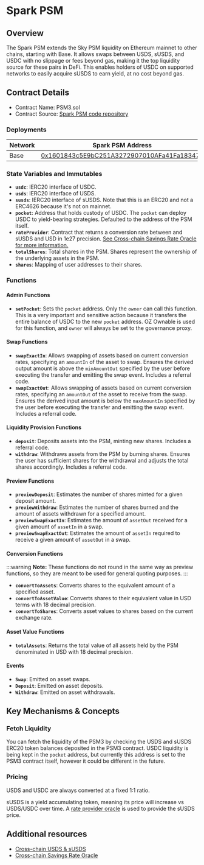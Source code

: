 # Spark PSM

## Overview

The Spark PSM extends the Sky PSM liquidity on Ethereum mainnet to other chains, starting with Base. It allows swaps between USDS, sUSDS, and USDC with no slippage or fees beyond gas, making it the top liquidity source for these pairs in DeFi. This enables holders of USDC on supported networks to easily acquire sUSDS to earn yield, at no cost beyond gas.

## Contract Details

* Contract Name: PSM3.sol
* Contract Source: [Spark PSM code repository](https://github.com/marsfoundation/spark-psm)

### Deployments

| Network  | Spark PSM Address                                                                                                     |
| -------- | --------------------------------------------------------------------------------------------------------------------- |
| Base | [0x1601843c5E9bC251A3272907010AFa41Fa18347E](https://basescan.org/address/0x1601843c5E9bC251A3272907010AFa41Fa18347E) |

### State Variables and Immutables

* **`usdc`**: IERC20 interface of USDC.
* **`usds`**: IERC20 interface of USDS.
* **`susds`**: IERC20 interface of sUSDS. Note that this is an ERC20 and not a ERC4626 because it's not on mainnet.
* **`pocket`**: Address that holds custody of USDC. The `pocket` can deploy USDC to yield-bearing strategies. Defaulted to the address of the PSM itself.
* **`rateProvider`**: Contract that returns a conversion rate between and sUSDS and USD in 1e27 precision. [See Cross-chain Savings Rate Oracle for more information.](/dev/savings/cross-chain-savings-rate-oracle)
* **`totalShares`**: Total shares in the PSM. Shares represent the ownership of the underlying assets in the PSM.
* **`shares`**: Mapping of user addresses to their shares.

### Functions

#### **Admin Functions**

* **`setPocket`**: Sets the `pocket` address. Only the `owner` can call this function. This is a very important and sensitive action because it transfers the entire balance of USDC to the new `pocket` address. OZ Ownable is used for this function, and `owner` will always be set to the governance proxy.

#### **Swap Functions**

* **`swapExactIn`**: Allows swapping of assets based on current conversion rates, specifying an `amountIn` of the asset to swap. Ensures the derived output amount is above the `minAmountOut` specified by the user before executing the transfer and emitting the swap event. Includes a referral code.
* **`swapExactOut`**: Allows swapping of assets based on current conversion rates, specifying an `amountOut` of the asset to receive from the swap. Ensures the derived input amount is below the `maxAmountIn` specified by the user before executing the transfer and emitting the swap event. Includes a referral code.

#### **Liquidity Provision Functions**

* **`deposit`**: Deposits assets into the PSM, minting new shares. Includes a referral code.
* **`withdraw`**: Withdraws assets from the PSM by burning shares. Ensures the user has sufficient shares for the withdrawal and adjusts the total shares accordingly. Includes a referral code.

#### **Preview Functions**

* **`previewDeposit`**: Estimates the number of shares minted for a given deposit amount.
* **`previewWithdraw`**: Estimates the number of shares burned and the amount of assets withdrawn for a specified amount.
* **`previewSwapExactIn`**: Estimates the amount of `assetOut` received for a given amount of `assetIn` in a swap.
* **`previewSwapExactOut`**: Estimates the amount of `assetIn` required to receive a given amount of `assetOut` in a swap.

#### **Conversion Functions**

:::warning
**Note:** These functions do not round in the same way as preview functions, so they are meant to be used for general quoting purposes.
:::

* **`convertToAssets`**: Converts shares to the equivalent amount of a specified asset.
* **`convertToAssetValue`**: Converts shares to their equivalent value in USD terms with 18 decimal precision.
* **`convertToShares`**: Converts asset values to shares based on the current exchange rate.

#### **Asset Value Functions**

* **`totalAssets`**: Returns the total value of all assets held by the PSM denominated in USD with 18 decimal precision.

#### Events

* **`Swap`**: Emitted on asset swaps.
* **`Deposit`**: Emitted on asset deposits.
* **`Withdraw`**: Emitted on asset withdrawals.

## Key Mechanisms & Concepts

### **Fetch Liquidity**

You can fetch the liquidity of the PSM3 by checking the USDS and sUSDS ERC20 token balances deposited in the PSM3 contract. USDC liquidity is being kept in the `pocket` address, but currently this address is set to the PSM3 contract itself, however it could be different in the future.

### **Pricing**

USDS and USDC are always converted at a fixed 1:1 ratio.

sUSDS is a yield accumulating token, meaning its price will increase vs USDS/USDC over time. A [rate provider oracle](/dev/savings/cross-chain-savings-rate-oracle) is used to provide the sUSDS price.

## Additional resources

* [Cross-chain USDS & sUSDS](/dev/savings/cross-chain-usds-and-susds)
* [Cross-chain Savings Rate Oracle](/dev/savings/cross-chain-savings-rate-oracle)
